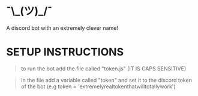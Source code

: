 # ¯\\\_(ツ)\_/¯
A discord bot with an extremely clever name!

# SETUP INSTRUCTIONS


> to run the bot add the file called "token.js" (IT IS CAPS SENSITIVE)

> in the file add a variable called "token" and set it to the discord token of the bot (e.g token = 'extremelyrealtokenthatwilltotallywork')